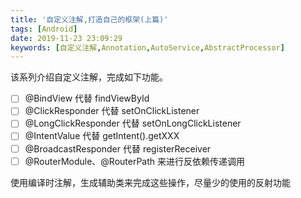 ```yaml
---
title: '自定义注解,打造自己的框架(上篇)'
tags: [Android]
date: 2019-11-23 23:09:29
keywords: [自定义注解,Annotation,AutoService,AbstractProcessor]
---
```


该系列介绍自定义注解，完成如下功能。
- [ ] @BindView 代替  findViewById 
- [ ] @ClickResponder 代替 setOnClickListener
- [ ] @LongClickResponder 代替 setOnLongClickListener
- [ ] @IntentValue 代替 getIntent().getXXX
- [ ] @BroadcastResponder 代替 registerReceiver
- [ ] @RouterModule、@RouterPath 来进行反依赖传递调用

使用编译时注解，生成辅助类来完成这些操作，尽量少的使用的反射功能

<!--more-->

